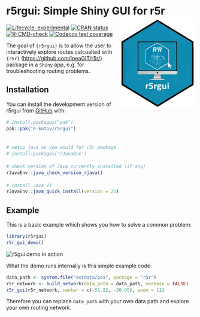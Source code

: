 

<!-- README.md is generated from README.Rmd. Please edit that file -->

# r5rgui: Simple Shiny GUI for r5r <a href="https://www.ekotov.pro/r5rgui/"><img src="man/figures/logo.png" align="right" width="200" alt="r5rgui website" /></a>

<!-- badges: start -->

[![Lifecycle:
experimental](https://img.shields.io/badge/lifecycle-experimental-orange.svg)](https://lifecycle.r-lib.org/articles/stages.html#experimental)
[![CRAN
status](https://www.r-pkg.org/badges/version/r5rgui)](https://CRAN.R-project.org/package=r5rgui)
[![R-CMD-check](https://github.com/e-kotov/r5rgui/actions/workflows/R-CMD-check.yaml/badge.svg)](https://github.com/e-kotov/r5rgui/actions/workflows/R-CMD-check.yaml)
[![Codecov test
coverage](https://codecov.io/gh/e-kotov/r5rgui/graph/badge.svg)](https://app.codecov.io/gh/e-kotov/r5rgui)
<!-- badges: end -->

The goal of `{r5rgui}` is to allow the user to interactively explore
routes calcualted with `{r5r}` (https://github.com/ipeaGIT/r5r/) package
in a `Shiny` app, e.g. for troubleshooting routing problems.

## Installation

You can install the development version of r5rgui from
[GitHub](https://github.com/e-kotov/r5rgui) with:

``` r
# install.packages("pak")
pak::pak("e-kotov/r5rgui")


# setup java as you would for r5r package
# install.packages('rJavaEnv')

# check version of Java currently installed (if any) 
rJavaEnv::java_check_version_rjava()

# install Java 21
rJavaEnv::java_quick_install(version = 21)
```

## Example

This is a basic example which shows you how to solve a common problem:

``` r
library(r5rgui)
r5r_gui_demo()
```

![r5gui demo in
action](https://github.com/user-attachments/assets/c63723f0-f354-4df1-82e2-17c90574da63)

What the demo runs internally is this simple example code:

``` r
data_path <- system.file("extdata/poa", package = "r5r")
r5r_network <- build_network(data_path = data_path, verbose = FALSE)
r5r_gui(r5r_network, center = c(-51.22, -30.05), zoom = 11)
```

Therefore you can replace `data_path` with your own data path and
explore your own routing network.
